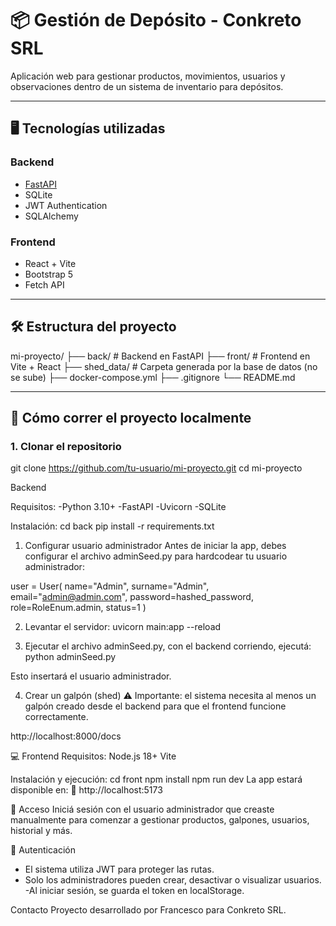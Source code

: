 # 📦 Gestión de Depósito - Conkreto SRL

Aplicación web para gestionar productos, movimientos, usuarios y observaciones dentro de un sistema de inventario para depósitos.

---

## 🖥 Tecnologías utilizadas

### Backend

- [FastAPI](https://fastapi.tiangolo.com/)
- SQLite
- JWT Authentication
- SQLAlchemy

### Frontend

- React + Vite
- Bootstrap 5
- Fetch API

---

## 🛠️ Estructura del proyecto

mi-proyecto/
├── back/ # Backend en FastAPI
├── front/ # Frontend en Vite + React
├── shed_data/ # Carpeta generada por la base de datos (no se sube)
├── docker-compose.yml
├── .gitignore
└── README.md

---

## 🚀 Cómo correr el proyecto localmente

### 1. Clonar el repositorio

git clone https://github.com/tu-usuario/mi-proyecto.git
cd mi-proyecto

Backend

Requisitos:
-Python 3.10+
-FastAPI
-Uvicorn
-SQLite

Instalación:
cd back
pip install -r requirements.txt

1. Configurar usuario administrador
   Antes de iniciar la app, debes configurar el archivo adminSeed.py para hardcodear tu usuario administrador:

user = User(
name="Admin",
surname="Admin",
email="admin@admin.com",
password=hashed_password,
role=RoleEnum.admin,
status=1
)

2. Levantar el servidor:
   uvicorn main:app --reload

3. Ejecutar el archivo adminSeed.py, con el backend corriendo, ejecutá:
   python adminSeed.py

Esto insertará el usuario administrador.

4. Crear un galpón (shed)
   ⚠️ Importante: el sistema necesita al menos un galpón creado desde el backend para que el frontend funcione correctamente.

http://localhost:8000/docs

💻 Frontend
Requisitos:
Node.js 18+
Vite

Instalación y ejecución:
cd front
npm install
npm run dev
La app estará disponible en:
📍 http://localhost:5173

🔐 Acceso
Iniciá sesión con el usuario administrador que creaste manualmente para comenzar a gestionar productos, galpones, usuarios, historial y más.

🔐 Autenticación

- El sistema utiliza JWT para proteger las rutas.
- Solo los administradores pueden crear, desactivar o visualizar usuarios.
  -Al iniciar sesión, se guarda el token en localStorage.

Contacto
Proyecto desarrollado por Francesco para Conkreto SRL.
